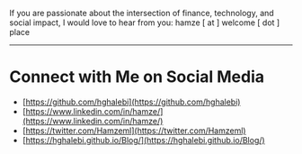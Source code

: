 If you are passionate about the intersection of finance, technology, and social impact, I would love to hear from you: hamze [ at ] welcome [ dot ] place


---

# Connect with Me on Social Media


* [https://github.com/hghalebi](https://github.com/hghalebi)
* [https://www.linkedin.com/in/hamze/](https://www.linkedin.com/in/hamze/)
* [https://twitter.com/Hamzeml](https://twitter.com/Hamzeml)
* [https://hghalebi.github.io/Blog/](https://hghalebi.github.io/Blog/)



